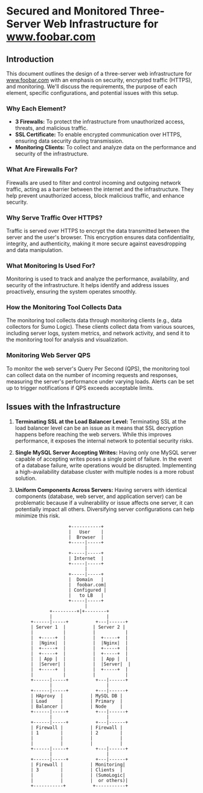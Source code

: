 # Secured and Monitored Three-Server Web Infrastructure for www.foobar.com

## Introduction
This document outlines the design of a three-server web infrastructure for www.foobar.com with an emphasis on security, encrypted traffic (HTTPS), and monitoring. We'll discuss the requirements, the purpose of each element, specific configurations, and potential issues with this setup.

### Why Each Element?
- **3 Firewalls:** To protect the infrastructure from unauthorized access, threats, and malicious traffic.
- **SSL Certificate:** To enable encrypted communication over HTTPS, ensuring data security during transmission.
- **Monitoring Clients:** To collect and analyze data on the performance and security of the infrastructure.

### What Are Firewalls For?
Firewalls are used to filter and control incoming and outgoing network traffic, acting as a barrier between the internet and the infrastructure. They help prevent unauthorized access, block malicious traffic, and enhance security.

### Why Serve Traffic Over HTTPS?
Traffic is served over HTTPS to encrypt the data transmitted between the server and the user's browser. This encryption ensures data confidentiality, integrity, and authenticity, making it more secure against eavesdropping and data manipulation.

### What Monitoring Is Used For?
Monitoring is used to track and analyze the performance, availability, and security of the infrastructure. It helps identify and address issues proactively, ensuring the system operates smoothly.

### How the Monitoring Tool Collects Data
The monitoring tool collects data through monitoring clients (e.g., data collectors for Sumo Logic). These clients collect data from various sources, including server logs, system metrics, and network activity, and send it to the monitoring tool for analysis and visualization.

### Monitoring Web Server QPS
To monitor the web server's Query Per Second (QPS), the monitoring tool can collect data on the number of incoming requests and responses, measuring the server's performance under varying loads. Alerts can be set up to trigger notifications if QPS exceeds acceptable limits.

## Issues with the Infrastructure
1. **Terminating SSL at the Load Balancer Level:** Terminating SSL at the load balancer level can be an issue as it means that SSL decryption happens before reaching the web servers. While this improves performance, it exposes the internal network to potential security risks.

2. **Single MySQL Server Accepting Writes:** Having only one MySQL server capable of accepting writes poses a single point of failure. In the event of a database failure, write operations would be disrupted. Implementing a high-availability database cluster with multiple nodes is a more robust solution.

3. **Uniform Components Across Servers:** Having servers with identical components (database, web server, and application server) can be problematic because if a vulnerability or issue affects one server, it can potentially impact all others. Diversifying server configurations can help minimize this risk.

```
                       +-----------+
                       |   User    |
                       |  Browser  |
                       +-----|-----+
                             |
                       +-----|-----+
                       | Internet  |
                       +-----|-----+
                             |
                       +-----|-----+
                       |  Domain   |
                       |  foobar.com|
                       | Configured |
                       |   to LB   |
                       +-----|-----+
                             |
                +---------+|+--------+
                |                    |
         +------|-----+          +---|------+
         | Server 1  |          | Server 2 |
         |           |          |           |
         |  +-----+  |          |  +-----+  |
         |  |Nginx|  |          |  |Nginx|  |
         |  +-----+  |          |  +-----+  |
         |  +-----+  |          |  +-----+  |
         |  | App |  |          |  | App |  |
         |  |Server| |          |  |Server|  |
         |  +-----+  |          |  +-----+  |
         |           |          |           |
         +------|-----+          +---|------+
                |                    |
         +------|-----+          +---|------+
         | HAproxy  |          | MySQL DB |
         | Load     |          | Primary  |
         | Balancer |          | Node     |
         +------|-----+          +---|------+
                |                    |
         +------|-----+          +---|------+
         | Firewall |          | Firewall |
         | 1        |          | 2        |
         |          |          |          |
         |          |          |          |
         +------|-----+          +---|------+
                |                    |
         +------|-----+          +---|------+
         | Firewall |          | Monitoring|
         | 3        |          | Clients  |
         |          |          | (SumoLogic|
         |          |          |  or others)|
         +-----------+          +-----------+


```
